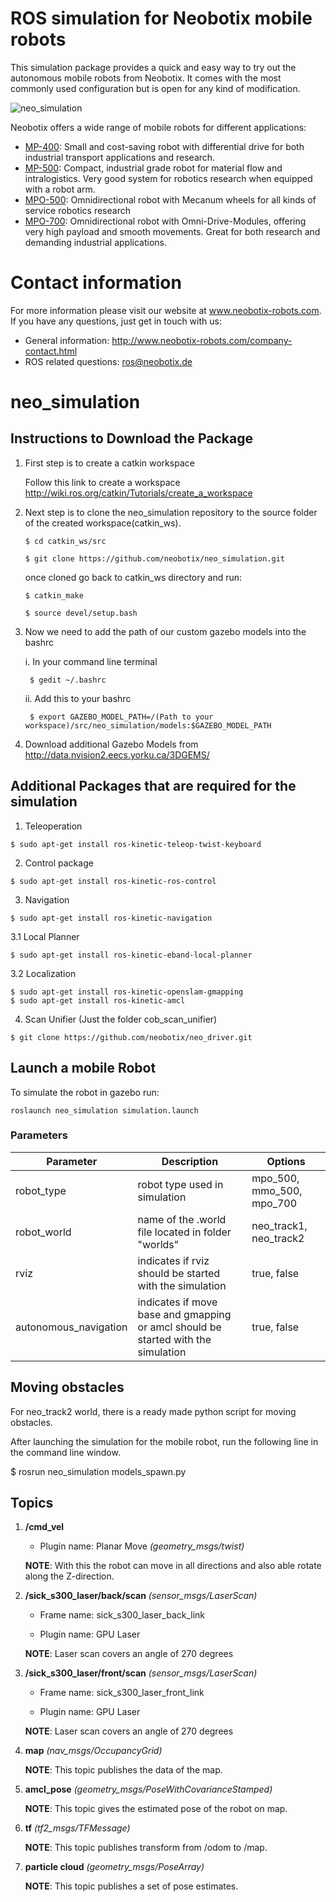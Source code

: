 # ROS simulation for Neobotix mobile robots

This simulation package provides a quick and easy way to try out the autonomous mobile robots from Neobotix. It comes with the most commonly used configuration but is open for any kind of modification.

![neo_simulation](http://www.neobotix-roboter.de/fileadmin/files/downloads/ROS-extern/neo_simulation_mpo_500.png)

Neobotix offers a wide range of mobile robots for different applications:
* [MP-400](http://www.neobotix-robots.com/mobile-robot-mp-400.html): Small and cost-saving robot with differential drive for both industrial transport applications and research.
* [MP-500](https://www.neobotix-robots.com/mobile-robot-mp-500.html): Compact, industrial grade robot for material flow and intralogistics.
Very good system for robotics research when equipped with a robot arm.
* [MPO-500](http://www.neobotix-robots.com/mecanum-robot-mpo-500.html): Omnidirectional robot with Mecanum wheels for all kinds of service robotics research
* [MPO-700](http://www.neobotix-robots.com/omnidirectional-robot-mpo-700.html): Omnidirectional robot with Omni-Drive-Modules, offering very high payload and smooth movements. Great for both research and demanding industrial applications.

# Contact information

For more information please visit our website at www.neobotix-robots.com. 
If you have any questions, just get in touch with us:
* General information: http://www.neobotix-robots.com/company-contact.html
* ROS related questions: ros@neobotix.de

# neo_simulation

## Instructions to Download the Package

1. First step is to create a catkin workspace

   Follow this link to create a workspace http://wiki.ros.org/catkin/Tutorials/create_a_workspace

2. Next step is to clone the neo_simulation repository to the source folder of the created workspace(catkin_ws).

   `$ cd catkin_ws/src`
   
   `$ git clone https://github.com/neobotix/neo_simulation.git`
   
   once cloned go back to catkin_ws directory and run:
   
    `$ catkin_make`
   
    `$ source devel/setup.bash`

3. Now we need to add the path of our custom gazebo models into the bashrc
      
    i. In your command line terminal

        $ gedit ~/.bashrc

    ii. Add this to your bashrc

        $ export GAZEBO_MODEL_PATH=/(Path to your workspace)/src/neo_simulation/models:$GAZEBO_MODEL_PATH
    
4. Download additional Gazebo Models from http://data.nvision2.eecs.yorku.ca/3DGEMS/

 ## Additional Packages that are required for the simulation

  1. Teleoperation

    $ sudo apt-get install ros-kinetic-teleop-twist-keyboard

  2. Control package 

    $ sudo apt-get install ros-kinetic-ros-control

  3. Navigation

    $ sudo apt-get install ros-kinetic-navigation

  3.1 Local Planner

    $ sudo apt-get install ros-kinetic-eband-local-planner

  3.2 Localization

    $ sudo apt-get install ros-kinetic-openslam-gmapping
    $ sudo apt-get install ros-kinetic-amcl

  4. Scan Unifier (Just the folder cob_scan_unifier)

    $ git clone https://github.com/neobotix/neo_driver.git
    
## Launch a mobile Robot

To simulate the robot in gazebo run:

`roslaunch neo_simulation simulation.launch`

### Parameters

| Parameter | Description | Options |
| --- | --- | --- |
| robot_type | robot type used in simulation | mpo_500, mmo_500, mpo_700 |
| robot_world | name of the .world file located in folder "worlds"  | neo_track1, neo_track2 |
| rviz | indicates if rviz should be started with the simulation  | true, false |
| autonomous_navigation | indicates if move base and gmapping or amcl should be started with the simulation  | true, false |

## Moving obstacles

For neo_track2 world, there is a ready made python script for moving obstacles. 

After launching the simulation for the mobile robot, run the following line in the command line window.

  $ rosrun neo_simulation models_spawn.py

## Topics

1. **/cmd_vel**

    - Plugin name: Planar Move *(geometry_msgs/twist)*

   __NOTE__: With this the robot can move in all directions and also able rotate along the Z-direction.


2. **/sick_s300_laser/back/scan**  *(sensor_msgs/LaserScan)*

   * Frame name: sick_s300_laser_back_link
   
   * Plugin name: GPU Laser
   
   __NOTE__: Laser scan covers an angle of 270 degrees

3. **/sick_s300_laser/front/scan** *(sensor_msgs/LaserScan)*

   * Frame name: sick_s300_laser_front_link

   * Plugin name: GPU Laser

   __NOTE__: Laser scan covers an angle of 270 degrees
   
4. **map** *(nav_msgs/OccupancyGrid)*

   __NOTE__: This topic publishes the data of the map.

5. **amcl_pose** *(geometry_msgs/PoseWithCovarianceStamped)*

   __NOTE__: This topic gives the estimated pose of the robot on map.
   
6. **tf** *(tf2_msgs/TFMessage)*

   __NOTE__: This topic publishes transform from /odom to /map.
   
7. **particle cloud** *(geometry_msgs/PoseArray)*

   __NOTE__: This topic publishes a set of pose estimates.
   
